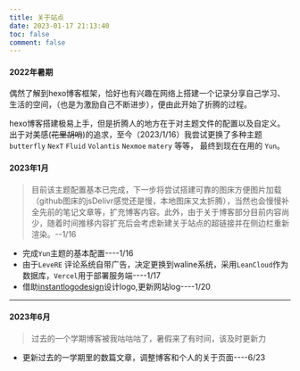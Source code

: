 ```yaml
---
title: 关于站点
date: 2023-01-17 21:13:40
toc: false
comment: false
---
```


#### 2022年暑期
偶然了解到hexo博客框架，恰好也有兴趣在网络上搭建一个记录分享自己学习、生活的空间，（也是为激励自己不断进步），便由此开始了折腾的过程。

hexo博客搭建极易上手，但是折腾人的地方在于对主题文件的配置以及自定义。出于对美感(~~花里胡哨~~)的追求，至今（2023/1/16）我尝试更换了多种主题`butterfly` `NexT` `Fluid` `Volantis` `Nexmoe` `matery` 等等，
最终到现在在用的 `Yun`。
#### 2023年1月
>目前该主题配置基本已完成，下一步将尝试搭建可靠的图床方便图片加载（github图床的jsDelivr感觉还是慢，本地图床又太折腾），当然也会慢慢补全先前的笔记文章等，扩充博客内容。此外，由于关于博客部分目前内容尚少，随着时间推移内容扩充后会考虑新建关于站点的超链接并在侧边栏重新渲染。--1/16


* 完成`Yun`主题的基本配置----1/16
* 由于`LeveRE` 评论系统自带广告，决定更换到waline系统，采用`LeanCloud`作为数据库，`Vercel`用于部署服务端----1/17
* 借助[instantlogodesign](https://instantlogodesign.com/)设计logo,更新网站log----1/20

-----

#### 2023年6月
>过去的一个学期博客被我咕咕咕了，暑假来了有时间，该及时更新力
* 更新过去的一学期里的数篇文章，调整博客和个人的关于页面----6/23




